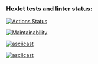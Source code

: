 ### Hexlet tests and linter status:
[![Actions Status](https://github.com/Snouly/frontend-project-44/actions/workflows/hexlet-check.yml/badge.svg)](https://github.com/Snouly/frontend-project-44/actions)

[![Maintainability](https://api.codeclimate.com/v1/badges/c64eaddc4ca1a7c6947d/maintainability)](https://codeclimate.com/github/Snouly/frontend-project-44/maintainability)

[![asciicast](https://asciinema.org/a/rUXfxCZx4nMSrzemHus9v7Fvz.svg)](https://asciinema.org/a/rUXfxCZx4nMSrzemHus9v7Fvz)

[![asciicast](https://asciinema.org/a/QK33odrulFKM9NZqDjuBTtLAG.svg)](https://asciinema.org/a/QK33odrulFKM9NZqDjuBTtLAG)